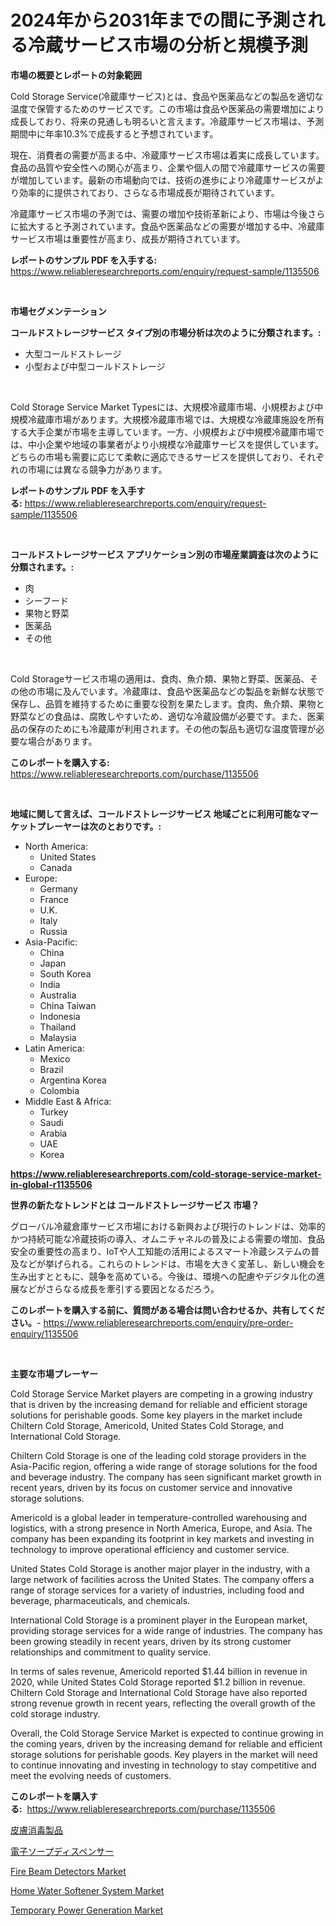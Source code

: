 <p><h1>2024年から2031年までの間に予測される冷蔵サービス市場の分析と規模予測</h1></p><p><strong>市場の概要とレポートの対象範囲</strong></p>
<p><p>Cold Storage Service(冷蔵庫サービス)とは、食品や医薬品などの製品を適切な温度で保管するためのサービスです。この市場は食品や医薬品の需要増加により成長しており、将来の見通しも明るいと言えます。冷蔵庫サービス市場は、予測期間中に年率10.3%で成長すると予想されています。</p><p>現在、消費者の需要が高まる中、冷蔵庫サービス市場は着実に成長しています。食品の品質や安全性への関心が高まり、企業や個人の間で冷蔵庫サービスの需要が増加しています。最新の市場動向では、技術の進歩により冷蔵庫サービスがより効率的に提供されており、さらなる市場成長が期待されています。</p><p>冷蔵庫サービス市場の予測では、需要の増加や技術革新により、市場は今後さらに拡大すると予測されています。食品や医薬品などの需要が増加する中、冷蔵庫サービス市場は重要性が高まり、成長が期待されています。</p></p>
<p><strong>レポートのサンプル PDF を入手する:</strong> <a href="https://www.reliableresearchreports.com/enquiry/request-sample/1135506">https://www.reliableresearchreports.com/enquiry/request-sample/1135506</a></p>
<p>&nbsp;</p>
<p><strong>市場セグメンテーション</strong></p>
<p><strong>コールドストレージサービス タイプ別の市場分析は次のように分類されます。:</strong></p>
<p><ul><li>大型コールドストレージ</li><li>小型および中型コールドストレージ</li></ul></p>
<p>&nbsp;</p>
<p><p>Cold Storage Service Market Typesには、大規模冷蔵庫市場、小規模および中規模冷蔵庫市場があります。大規模冷蔵庫市場では、大規模な冷蔵庫施設を所有する大手企業が市場を主導しています。一方、小規模および中規模冷蔵庫市場では、中小企業や地域の事業者がより小規模な冷蔵庫サービスを提供しています。どちらの市場も需要に応じて柔軟に適応できるサービスを提供しており、それぞれの市場には異なる競争力があります。</p></p>
<p><strong>レポートのサンプル PDF を入手する:</strong>&nbsp;<a href="https://www.reliableresearchreports.com/enquiry/request-sample/1135506">https://www.reliableresearchreports.com/enquiry/request-sample/1135506</a></p>
<p>&nbsp;</p>
<p><strong> コールドストレージサービス アプリケーション別の市場産業調査は次のように分類されます。:</strong></p>
<p><ul><li>肉</li><li>シーフード</li><li>果物と野菜</li><li>医薬品</li><li>その他</li></ul></p>
<p>&nbsp;</p>
<p><p>Cold Storageサービス市場の適用は、食肉、魚介類、果物と野菜、医薬品、その他の市場に及んでいます。冷蔵庫は、食品や医薬品などの製品を新鮮な状態で保存し、品質を維持するために重要な役割を果たします。食肉、魚介類、果物と野菜などの食品は、腐敗しやすいため、適切な冷蔵設備が必要です。また、医薬品の保存のためにも冷蔵庫が利用されます。その他の製品も適切な温度管理が必要な場合があります。</p></p>
<p><strong>このレポートを購入する:</strong>&nbsp; <a href="https://www.reliableresearchreports.com/purchase/1135506">https://www.reliableresearchreports.com/purchase/1135506</a></p>
<p>&nbsp;</p>
<p><strong>地域に関して言えば、コールドストレージサービス 地域ごとに利用可能なマーケットプレーヤーは次のとおりです。:</strong></p>
<p><ul>
    <li>
        North America:
        <ul>
            <li>United States</li>
            <li>Canada</li>
        </ul>
    </li>
    <li>
        Europe:
        <ul>
            <li>Germany</li>
            <li>France</li>
            <li>U.K.</li>
            <li>Italy</li>
            <li>Russia</li>
        </ul>
    </li>
    <li>
        Asia-Pacific:
        <ul>
            <li>China</li>
            <li>Japan</li>
            <li>South Korea</li>
            <li>India</li>
            <li>Australia</li>
            <li>China Taiwan</li>
            <li>Indonesia</li>
            <li>Thailand</li>
            <li>Malaysia</li>
        </ul>
    </li>
    <li>
        Latin America:
        <ul>
            <li>Mexico</li>
            <li>Brazil</li>
            <li>Argentina Korea</li>
            <li>Colombia</li>
        </ul>
    </li>
    <li>
        Middle East & Africa:
        <ul>
            <li>Turkey</li>
            <li>Saudi</li>
            <li>Arabia</li>
            <li>UAE</li>
            <li>Korea</li>
        </ul>
    </li>
    </ul></p>
<p><strong><a href="https://www.reliableresearchreports.com/cold-storage-service-market-in-global-r1135506">https://www.reliableresearchreports.com/cold-storage-service-market-in-global-r1135506</a></strong>&nbsp;</p>
<p><strong>世界の新たなトレンドとは コールドストレージサービス 市場？</strong></p>
<p><p>グローバル冷蔵倉庫サービス市場における新興および現行のトレンドは、効率的かつ持続可能な冷蔵技術の導入、オムニチャネルの普及による需要の増加、食品安全の重要性の高まり、IoTや人工知能の活用によるスマート冷蔵システムの普及などが挙げられる。これらのトレンドは、市場を大きく変革し、新しい機会を生み出すとともに、競争を高めている。今後は、環境への配慮やデジタル化の進展などがさらなる成長を牽引する要因となるだろう。</p></p>
<p><strong>このレポートを購入する前に、質問がある場合は問い合わせるか、共有してください。</strong>- <a href="https://www.reliableresearchreports.com/enquiry/pre-order-enquiry/1135506">https://www.reliableresearchreports.com/enquiry/pre-order-enquiry/1135506</a></p>
<p>&nbsp;</p>
<p><strong>主要な市場プレーヤー</strong></p>
<p><p>Cold Storage Service Market players are competing in a growing industry that is driven by the increasing demand for reliable and efficient storage solutions for perishable goods. Some key players in the market include Chiltern Cold Storage, Americold, United States Cold Storage, and International Cold Storage.</p><p>Chiltern Cold Storage is one of the leading cold storage providers in the Asia-Pacific region, offering a wide range of storage solutions for the food and beverage industry. The company has seen significant market growth in recent years, driven by its focus on customer service and innovative storage solutions.</p><p>Americold is a global leader in temperature-controlled warehousing and logistics, with a strong presence in North America, Europe, and Asia. The company has been expanding its footprint in key markets and investing in technology to improve operational efficiency and customer service.</p><p>United States Cold Storage is another major player in the industry, with a large network of facilities across the United States. The company offers a range of storage services for a variety of industries, including food and beverage, pharmaceuticals, and chemicals.</p><p>International Cold Storage is a prominent player in the European market, providing storage services for a wide range of industries. The company has been growing steadily in recent years, driven by its strong customer relationships and commitment to quality service.</p><p>In terms of sales revenue, Americold reported $1.44 billion in revenue in 2020, while United States Cold Storage reported $1.2 billion in revenue. Chiltern Cold Storage and International Cold Storage have also reported strong revenue growth in recent years, reflecting the overall growth of the cold storage industry.</p><p>Overall, the Cold Storage Service Market is expected to continue growing in the coming years, driven by the increasing demand for reliable and efficient storage solutions for perishable goods. Key players in the market will need to continue innovating and investing in technology to stay competitive and meet the evolving needs of customers.</p></p>
<p><strong>このレポートを購入する:</strong>&nbsp;&nbsp;<a href="https://www.reliableresearchreports.com/purchase/1135506">https://www.reliableresearchreports.com/purchase/1135506</a></p>
<p><p><a href="https://github.com/mreklxf44233/Market-Research-Report-List-1/blob/main/367569826476.md">皮膚消毒製品</a></p><p><a href="https://github.com/ReganWisoky2023/Market-Research-Report-List-1/blob/main/167661326475.md">電子ソープディスペンサー</a></p><p><a href="https://invited-way-688.notion.site/Fire-Beam-Detectors-Market-Analysis-Its-CAGR-Market-Segmentation-and-Global-Industry-Overview-6b55cbe979624b4f995d887db61fd7b7">Fire Beam Detectors Market</a></p><p><a href="https://view.publitas.com/reportprime-1/home-water-softener-system-market-insights-into-market-cagr-market-trends-and-growth-strategies/">Home Water Softener System Market</a></p><p><a href="https://github.com/dx0328/Market-Research-Report-List-2/blob/main/temporary-power-generation-market.md">Temporary Power Generation Market</a></p></p>